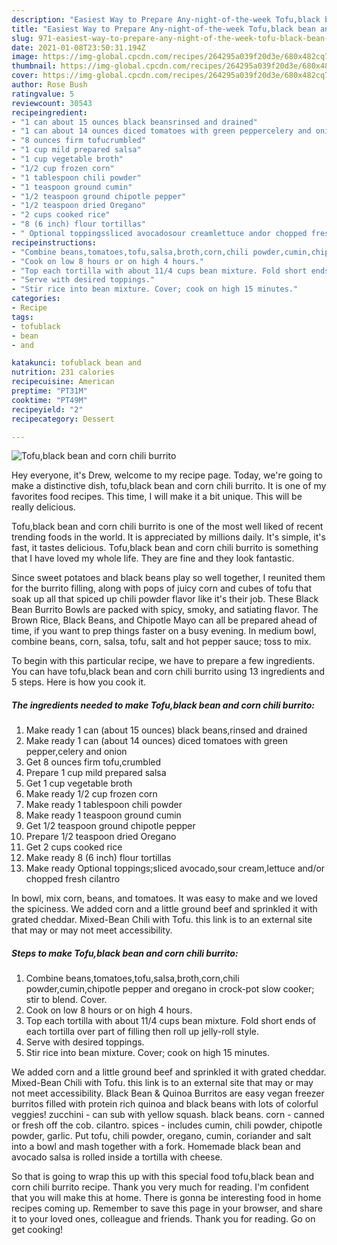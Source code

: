 ```yaml
---
description: "Easiest Way to Prepare Any-night-of-the-week Tofu,black bean and corn chili burrito"
title: "Easiest Way to Prepare Any-night-of-the-week Tofu,black bean and corn chili burrito"
slug: 971-easiest-way-to-prepare-any-night-of-the-week-tofu-black-bean-and-corn-chili-burrito
date: 2021-01-08T23:50:31.194Z
image: https://img-global.cpcdn.com/recipes/264295a039f20d3e/680x482cq70/tofublack-bean-and-corn-chili-burrito-recipe-main-photo.jpg
thumbnail: https://img-global.cpcdn.com/recipes/264295a039f20d3e/680x482cq70/tofublack-bean-and-corn-chili-burrito-recipe-main-photo.jpg
cover: https://img-global.cpcdn.com/recipes/264295a039f20d3e/680x482cq70/tofublack-bean-and-corn-chili-burrito-recipe-main-photo.jpg
author: Rose Bush
ratingvalue: 5
reviewcount: 30543
recipeingredient:
- "1 can about 15 ounces black beansrinsed and drained"
- "1 can about 14 ounces diced tomatoes with green peppercelery and onion"
- "8 ounces firm tofucrumbled"
- "1 cup mild prepared salsa"
- "1 cup vegetable broth"
- "1/2 cup frozen corn"
- "1 tablespoon chili powder"
- "1 teaspoon ground cumin"
- "1/2 teaspoon ground chipotle pepper"
- "1/2 teaspoon dried Oregano"
- "2 cups cooked rice"
- "8 (6 inch) flour tortillas"
- " Optional toppingssliced avocadosour creamlettuce andor chopped fresh cilantro"
recipeinstructions:
- "Combine beans,tomatoes,tofu,salsa,broth,corn,chili powder,cumin,chipotle pepper and oregano in crock-pot slow cooker; stir to blend. Cover."
- "Cook on low 8 hours or on high 4 hours."
- "Top each tortilla with about 11/4 cups bean mixture. Fold short ends of each tortilla over part of filling then roll up jelly-roll style."
- "Serve with desired toppings."
- "Stir rice into bean mixture. Cover; cook on high 15 minutes."
categories:
- Recipe
tags:
- tofublack
- bean
- and

katakunci: tofublack bean and 
nutrition: 231 calories
recipecuisine: American
preptime: "PT31M"
cooktime: "PT49M"
recipeyield: "2"
recipecategory: Dessert

---
```



![Tofu,black bean and corn chili burrito](https://img-global.cpcdn.com/recipes/264295a039f20d3e/680x482cq70/tofublack-bean-and-corn-chili-burrito-recipe-main-photo.jpg)

Hey everyone, it's Drew, welcome to my recipe page. Today, we're going to make a distinctive dish, tofu,black bean and corn chili burrito. It is one of my favorites food recipes. This time, I will make it a bit unique. This will be really delicious.

Tofu,black bean and corn chili burrito is one of the most well liked of recent trending foods in the world. It is appreciated by millions daily. It's simple, it's fast, it tastes delicious. Tofu,black bean and corn chili burrito is something that I have loved my whole life. They are fine and they look fantastic.

Since sweet potatoes and black beans play so well together, I reunited them for the burrito filling, along with pops of juicy corn and cubes of tofu that soak up all that spiced up chili powder flavor like it&#39;s their job. These Black Bean Burrito Bowls are packed with spicy, smoky, and satiating flavor. The Brown Rice, Black Beans, and Chipotle Mayo can all be prepared ahead of time, if you want to prep things faster on a busy evening. In medium bowl, combine beans, corn, salsa, tofu, salt and hot pepper sauce; toss to mix.


To begin with this particular recipe, we have to prepare a few ingredients. You can have tofu,black bean and corn chili burrito using 13 ingredients and 5 steps. Here is how you cook it.

<!--inarticleads1-->

##### The ingredients needed to make Tofu,black bean and corn chili burrito:

1. Make ready 1 can (about 15 ounces) black beans,rinsed and drained
1. Make ready 1 can (about 14 ounces) diced tomatoes with green pepper,celery and onion
1. Get 8 ounces firm tofu,crumbled
1. Prepare 1 cup mild prepared salsa
1. Get 1 cup vegetable broth
1. Make ready 1/2 cup frozen corn
1. Make ready 1 tablespoon chili powder
1. Make ready 1 teaspoon ground cumin
1. Get 1/2 teaspoon ground chipotle pepper
1. Prepare 1/2 teaspoon dried Oregano
1. Get 2 cups cooked rice
1. Make ready 8 (6 inch) flour tortillas
1. Make ready  Optional toppings;sliced avocado,sour cream,lettuce and/or chopped fresh cilantro


In bowl, mix corn, beans, and tomatoes. It was easy to make and we loved the spiciness. We added corn and a little ground beef and sprinkled it with grated cheddar. Mixed-Bean Chili with Tofu. this link is to an external site that may or may not meet accessibility. 

<!--inarticleads2-->

##### Steps to make Tofu,black bean and corn chili burrito:

1. Combine beans,tomatoes,tofu,salsa,broth,corn,chili powder,cumin,chipotle pepper and oregano in crock-pot slow cooker; stir to blend. Cover.
1. Cook on low 8 hours or on high 4 hours.
1. Top each tortilla with about 11/4 cups bean mixture. Fold short ends of each tortilla over part of filling then roll up jelly-roll style.
1. Serve with desired toppings.
1. Stir rice into bean mixture. Cover; cook on high 15 minutes.


We added corn and a little ground beef and sprinkled it with grated cheddar. Mixed-Bean Chili with Tofu. this link is to an external site that may or may not meet accessibility. Black Bean &amp; Quinoa Burritos are easy vegan freezer burritos filled with protein rich quinoa and black beans with lots of colorful veggies! zucchini - can sub with yellow squash. black beans. corn - canned or fresh off the cob. cilantro. spices - includes cumin, chili powder, chipotle powder, garlic. Put tofu, chili powder, oregano, cumin, coriander and salt into a bowl and mash together with a fork. Homemade black bean and avocado salsa is rolled inside a tortilla with cheese. 

So that is going to wrap this up with this special food tofu,black bean and corn chili burrito recipe. Thank you very much for reading. I'm confident that you will make this at home. There is gonna be interesting food in home recipes coming up. Remember to save this page in your browser, and share it to your loved ones, colleague and friends. Thank you for reading. Go on get cooking!
